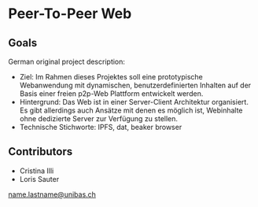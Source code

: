 # Peer-To-Peer Web

## Goals

German original project description:

* Ziel:
  Im Rahmen dieses Projektes soll eine prototypische Webanwendung mit
  dynamischen, benutzerdefinierten Inhalten auf der Basis einer freien p2p-Web
  Plattform entwickelt werden.
* Hintergrund:
  Das Web ist in einer Server-Client Architektur organisiert. Es gibt allerdings auch
  Ansätze mit denen es möglich ist, Webinhalte ohne dedizierte Server zur
  Verfügung zu stellen.
* Technische Stichworte:
  IPFS, dat, beaker browser
  
## Contributors

 * Cristina Illi
 * Loris Sauter

<name.lastname@unibas.ch>

